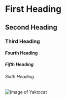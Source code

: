 # First Heading
## Second Heading 
### Third Heading
#### Fourth Heading 
##### Fifth Heading
###### Sixth Heading


![Image of Yaktocat](https://octodex.github.com/images/yaktocat.png)
